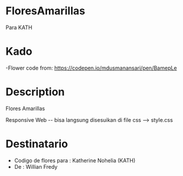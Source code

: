 # FloresAmarillas
Para KATH
# Kado
-Flower code from: https://codepen.io/mdusmanansari/pen/BamepLe


# Description
Flores Amarillas 

Responsive Web -- bisa langsung disesuikan di file css --> style.css

# Destinatario
- Codigo de flores para : Katherine Nohelia (KATH)
- De : Willian Fredy
